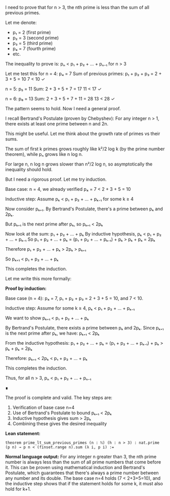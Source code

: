 I need to prove that for n > 3, the nth prime is less than the sum of all previous primes.

Let me denote:
- p₁ = 2 (first prime)
- p₂ = 3 (second prime)
- p₃ = 5 (third prime)
- p₄ = 7 (fourth prime)
- etc.

The inequality to prove is: pₙ < p₁ + p₂ + ... + pₙ₋₁ for n > 3

Let me test this for n = 4:
p₄ = 7
Sum of previous primes: p₁ + p₂ + p₃ = 2 + 3 + 5 = 10
7 < 10 ✓

n = 5:
p₅ = 11
Sum: 2 + 3 + 5 + 7 = 17
11 < 17 ✓

n = 6:
p₆ = 13
Sum: 2 + 3 + 5 + 7 + 11 = 28
13 < 28 ✓

The pattern seems to hold. Now I need a general proof.

I recall Bertrand's Postulate (proven by Chebyshev): For any integer n > 1, there exists at least one prime between n and 2n.

This might be useful. Let me think about the growth rate of primes vs their sums.

The sum of first k primes grows roughly like k²/2 log k (by the prime number theorem), while pₙ grows like n log n.

For large n, n log n grows slower than n²/2 log n, so asymptotically the inequality should hold.

But I need a rigorous proof. Let me try induction.

Base case: n = 4, we already verified p₄ = 7 < 2 + 3 + 5 = 10

Inductive step: Assume pₖ < p₁ + p₂ + ... + pₖ₋₁ for some k ≥ 4

Now consider pₖ₊₁. By Bertrand's Postulate, there's a prime between pₖ and 2pₖ.

But pₖ₊₁ is the next prime after pₖ, so pₖ₊₁ < 2pₖ

Now look at the sum: p₁ + p₂ + ... + pₖ
By inductive hypothesis, pₖ < p₁ + p₂ + ... + pₖ₋₁
So p₁ + p₂ + ... + pₖ = (p₁ + p₂ + ... + pₖ₋₁) + pₖ > pₖ + pₖ = 2pₖ

Therefore p₁ + p₂ + ... + pₖ > 2pₖ > pₖ₊₁

So pₖ₊₁ < p₁ + p₂ + ... + pₖ

This completes the induction.

Let me write this more formally:

**Proof by induction:**

Base case (n = 4): p₄ = 7, p₁ + p₂ + p₃ = 2 + 3 + 5 = 10, and 7 < 10.

Inductive step: Assume for some k ≥ 4, pₖ < p₁ + p₂ + ... + pₖ₋₁

We want to show pₖ₊₁ < p₁ + p₂ + ... + pₖ

By Bertrand's Postulate, there exists a prime between pₖ and 2pₖ. Since pₖ₊₁ is the next prime after pₖ, we have:
pₖ₊₁ < 2pₖ

From the inductive hypothesis:
p₁ + p₂ + ... + pₖ = (p₁ + p₂ + ... + pₖ₋₁) + pₖ > pₖ + pₖ = 2pₖ

Therefore:
pₖ₊₁ < 2pₖ < p₁ + p₂ + ... + pₖ

This completes the induction.

Thus, for all n > 3, pₙ < p₁ + p₂ + ... + pₙ₋₁

∎

The proof is complete and valid. The key steps are:
1. Verification of base case n=4
2. Use of Bertrand's Postulate to bound pₖ₊₁ < 2pₖ
3. Inductive hypothesis gives sum > 2pₖ
4. Combining these gives the desired inequality

**Lean statement:**
```lean
theorem prime_lt_sum_previous_primes (n : ℕ) (h : n > 3) : nat.prime (p n) → p n < (finset.range n).sum (λ i, p i) :=
```

**Normal language output:**
For any integer n greater than 3, the nth prime number is always less than the sum of all prime numbers that come before it. This can be proven using mathematical induction and Bertrand's Postulate, which guarantees that there's always a prime number between any number and its double. The base case n=4 holds (7 < 2+3+5=10), and the inductive step shows that if the statement holds for some k, it must also hold for k+1.